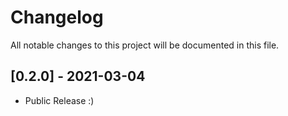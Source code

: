# Changelog
All notable changes to this project will be documented in this file.

## [0.2.0] - 2021-03-04
- Public Release :)
